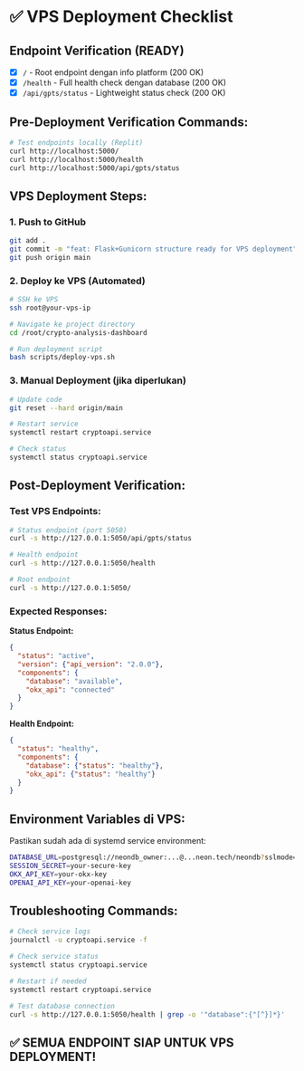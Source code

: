 # ✅ VPS Deployment Checklist

## Endpoint Verification (READY)
- [x] `/` - Root endpoint dengan info platform (200 OK)
- [x] `/health` - Full health check dengan database (200 OK) 
- [x] `/api/gpts/status` - Lightweight status check (200 OK)

## Pre-Deployment Verification Commands:
```bash
# Test endpoints locally (Replit)
curl http://localhost:5000/
curl http://localhost:5000/health  
curl http://localhost:5000/api/gpts/status
```

## VPS Deployment Steps:

### 1. Push to GitHub
```bash
git add .
git commit -m "feat: Flask+Gunicorn structure ready for VPS deployment"
git push origin main
```

### 2. Deploy ke VPS (Automated)
```bash
# SSH ke VPS
ssh root@your-vps-ip

# Navigate ke project directory
cd /root/crypto-analysis-dashboard

# Run deployment script
bash scripts/deploy-vps.sh
```

### 3. Manual Deployment (jika diperlukan)
```bash
# Update code
git reset --hard origin/main

# Restart service
systemctl restart cryptoapi.service

# Check status
systemctl status cryptoapi.service
```

## Post-Deployment Verification:

### Test VPS Endpoints:
```bash
# Status endpoint (port 5050)
curl -s http://127.0.0.1:5050/api/gpts/status

# Health endpoint 
curl -s http://127.0.0.1:5050/health

# Root endpoint
curl -s http://127.0.0.1:5050/
```

### Expected Responses:

**Status Endpoint:**
```json
{
  "status": "active",
  "version": {"api_version": "2.0.0"},
  "components": {
    "database": "available",
    "okx_api": "connected"
  }
}
```

**Health Endpoint:**
```json
{
  "status": "healthy", 
  "components": {
    "database": {"status": "healthy"},
    "okx_api": {"status": "healthy"}
  }
}
```

## Environment Variables di VPS:
Pastikan sudah ada di systemd service environment:
```bash
DATABASE_URL=postgresql://neondb_owner:...@...neon.tech/neondb?sslmode=require
SESSION_SECRET=your-secure-key
OKX_API_KEY=your-okx-key
OPENAI_API_KEY=your-openai-key
```

## Troubleshooting Commands:
```bash
# Check service logs
journalctl -u cryptoapi.service -f

# Check service status
systemctl status cryptoapi.service

# Restart if needed
systemctl restart cryptoapi.service

# Test database connection
curl -s http://127.0.0.1:5050/health | grep -o '"database":{"[^}]*}'
```

## ✅ SEMUA ENDPOINT SIAP UNTUK VPS DEPLOYMENT!